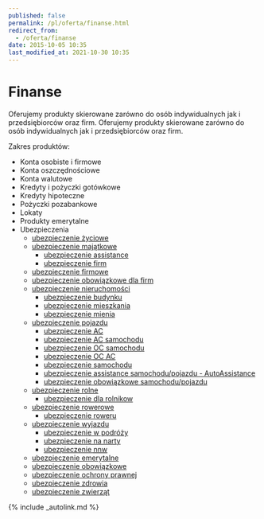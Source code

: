 ```yaml
---
published: false
permalink: /pl/oferta/finanse.html
redirect_from:
  - /oferta/finanse
date: 2015-10-05 10:35
last_modified_at: 2021-10-30 10:35
---
```


# Finanse

Oferujemy produkty skierowane zarówno do osób indywidualnych jak i przedsiębiorców oraz firm.
Oferujemy produkty skierowane zarówno do osób indywidualnych jak i przedsiębiorców oraz firm.

Zakres produktów:

*   Konta osobiste i firmowe
*   Konta oszczędnościowe
*   Konta walutowe
*   Kredyty i pożyczki gotówkowe
*   Kredyty hipoteczne
*   Pożyczki pozabankowe
*   Lokaty
*   Produkty emerytalne
*   Ubezpieczenia
    *   <a title="ubezpieczenie życiowe" href="http://ubezpieczenie-zyciowe.pl/" data-track="{&quot;params&quot;: {&quot;utm_campaign&quot;: &quot;cross-links&quot;}}">ubezpieczenie życiowe</a>
    *   <a title="ubezpieczenie majątkowe" href="http://ubezpieczenie-majatkowe.pl/" data-track="{&quot;params&quot;: {&quot;utm_campaign&quot;: &quot;cross-links&quot;}}">ubezpieczenie majątkowe</a>
        *   <a title="ubezpieczenie assistance" href="http://ubezpieczenie-assistance.pl/" data-track="{&quot;params&quot;: {&quot;utm_campaign&quot;: &quot;cross-links&quot;}}">ubezpieczenie assistance</a>
        *   <a title="ubezpieczenie firm" href="http://ubezpieczenie-firm.pl/" data-track="{&quot;params&quot;: {&quot;utm_campaign&quot;: &quot;cross-links&quot;}}">ubezpieczenie firm</a>
    *   <a title="ubezpieczenie firmowe" href="http://ubezpieczenie-firmowe.pl/" data-track="{&quot;params&quot;: {&quot;utm_campaign&quot;: &quot;cross-links&quot;}}">ubezpieczenie firmowe</a>
    *   <a title="ubezpieczenie obowiązkowe dla firm" href="http://ubezpieczenie-obowiazkowe.pl/" data-track="{&quot;params&quot;: {&quot;utm_campaign&quot;: &quot;cross-links&quot;}}">ubezpieczenie obowiązkowe dla firm</a>
    *   <a title="ubezpieczenie nieruchomości" href="http://ubezpieczenie-nieruchomosci.pl/" data-track="{&quot;params&quot;: {&quot;utm_campaign&quot;: &quot;cross-links&quot;}}">ubezpieczenie nieruchomości</a>
        *   <a title="ubezpieczenie budynku" href="http://ubezpieczenie-budynku.pl/" data-track="{&quot;params&quot;: {&quot;utm_campaign&quot;: &quot;cross-links&quot;}}">ubezpieczenie budynku</a>
        *   <a title="ubezpieczenie mieszkania" href="http://ubezpieczenie-mieszkania.pl/" data-track="{&quot;params&quot;: {&quot;utm_campaign&quot;: &quot;cross-links&quot;}}">ubezpieczenie mieszkania</a>
        *   <a title="ubezpieczenie mienia" href="http://ubezpieczenie-mienia.pl/" data-track="{&quot;params&quot;: {&quot;utm_campaign&quot;: &quot;cross-links&quot;}}">ubezpieczenie mienia</a>
    *   <a title="ubezpieczenie pojazdu" href="http://ubezpieczenie-pojazdu.pl/" data-track="{&quot;params&quot;: {&quot;utm_campaign&quot;: &quot;cross-links&quot;}}">ubezpieczenie pojazdu</a>
        *   <a title="ubezpieczenie AC (AutoCasco)" href="http://ubezpieczenie-ac.pl/" data-track="{&quot;params&quot;: {&quot;utm_campaign&quot;: &quot;cross-links&quot;}}">ubezpieczenie <abbr title="AutoCasco">AC</abbr></a>
        *   <a title="ubezpieczenie AC (AutoCasco) samochodu" href="http://ubezpieczenie-ac-samochodu.pl/" data-track="{&quot;params&quot;: {&quot;utm_campaign&quot;: &quot;cross-links&quot;}}">ubezpieczenie <abbr title="AutoCasco">AC</abbr> samochodu</a>
        *   <a title="ubezpieczenie oc samochodu" href="http://ubezpieczenie-oc-samochodu.pl/" data-track="{&quot;params&quot;: {&quot;utm_campaign&quot;: &quot;cross-links&quot;}}">ubezpieczenie <abbr title="odpowiedzialność cywilna">OC</abbr> samochodu</a>
        *   <a title="ubezpieczenie OC AC" href="http://ubezpieczenie-ocac.pl/" data-track="{&quot;params&quot;: {&quot;utm_campaign&quot;: &quot;cross-links&quot;}}">ubezpieczenie <abbr title="odpowiedzialność cywilna">OC</abbr> <abbr title="AutoCasco">AC</abbr></a>
        *   <a title="ubezpieczenie samochodu" href="http://ubezpieczenie-samochodu.pl/" data-track="{&quot;params&quot;: {&quot;utm_campaign&quot;: &quot;cross-links&quot;}}">ubezpieczenie samochodu</a>
        *   <a title="ubezpieczenie assistance samochodu/pojazdu - AutoAssistance" href="http://ubezpieczenie-assistance.pl/" data-track="{&quot;params&quot;: {&quot;utm_campaign&quot;: &quot;cross-links&quot;}}">ubezpieczenie assistance samochodu/pojazdu - AutoAssistance</a>
        *   <a title="ubezpieczenie obowiązkowe samochodu/pojazdu" href="http://ubezpieczenie-obowiazkowe.pl/" data-track="{&quot;params&quot;: {&quot;utm_campaign&quot;: &quot;cross-links&quot;}}">ubezpieczenie obowiązkowe samochodu/pojazdu</a>
    *   <a title="ubezpieczenie rolne" href="http://ubezpieczenie-rolne.pl/" data-track="{&quot;params&quot;: {&quot;utm_campaign&quot;: &quot;cross-links&quot;}}">ubezpieczenie rolne</a>
        *   <a title="ubezpieczenie dla rolnikow" href="http://ubezpieczenie-dla-rolnikow.pl/" data-track="{&quot;params&quot;: {&quot;utm_campaign&quot;: &quot;cross-links&quot;}}">ubezpieczenie dla rolnikow</a>
    *   <a title="ubezpieczenie rowerowe" href="http://ubezpieczenie-rowerowe.pl/" data-track="{&quot;params&quot;: {&quot;utm_campaign&quot;: &quot;cross-links&quot;}}">ubezpieczenie rowerowe</a>
        *   <a title="ubezpieczenie roweru" href="http://ubezpieczenie-roweru.pl/" data-track="{&quot;params&quot;: {&quot;utm_campaign&quot;: &quot;cross-links&quot;}}">ubezpieczenie roweru</a>
    *   <a title="ubezpieczenie wyjazdu" href="http://ubezpieczenie-wyjazdu.pl/" data-track="{&quot;params&quot;: {&quot;utm_campaign&quot;: &quot;cross-links&quot;}}">ubezpieczenie wyjazdu</a>
        *   <a title="ubezpieczenie w podróży" href="http://ubezpieczenie-w-podrozy.pl/" data-track="{&quot;params&quot;: {&quot;utm_campaign&quot;: &quot;cross-links&quot;}}">ubezpieczenie w podróży</a>
        *   <a title="ubezpieczenie na narty" href="http://ubezpieczenie-na-narty.pl/" data-track="{&quot;params&quot;: {&quot;utm_campaign&quot;: &quot;cross-links&quot;}}">ubezpieczenie na narty</a>
        *   <a title="ubezpieczenie nnw (następstwa nieszczęśliwych wypadków)" href="http://ubezpieczenie-nnw.pl/" data-track="{&quot;params&quot;: {&quot;utm_campaign&quot;: &quot;cross-links&quot;}}">ubezpieczenie <abbr title="następstwa nieszczęśliwych wypadków">nnw</abbr></a>
    *   <a title="ubezpieczenie emerytalne" href="http://ubezpieczenie-emerytalne.pl/" data-track="{&quot;params&quot;: {&quot;utm_campaign&quot;: &quot;cross-links&quot;}}">ubezpieczenie emerytalne</a>
    *   <a title="ubezpieczenie obowiązkowe" href="http://ubezpieczenie-obowiazkowe.pl/" data-track="{&quot;params&quot;: {&quot;utm_campaign&quot;: &quot;cross-links&quot;}}">ubezpieczenie obowiązkowe</a>
    *   <a title="ubezpieczenie ochrony prawnej" href="http://ubezpieczenie-ochrony-prawnej.pl/" data-track="{&quot;params&quot;: {&quot;utm_campaign&quot;: &quot;cross-links&quot;}}">ubezpieczenie ochrony prawnej</a>
    *   <a title="ubezpieczenie zdrowia" href="http://ubezpieczenie-zdrowia.pl/" data-track="{&quot;params&quot;: {&quot;utm_campaign&quot;: &quot;cross-links&quot;}}">ubezpieczenie zdrowia</a>
    *   <a title="ubezpieczenie zwierząt" href="http://ubezpieczenie-zwierzat.pl/" data-track="{&quot;params&quot;: {&quot;utm_campaign&quot;: &quot;cross-links&quot;}}">ubezpieczenie zwierząt</a>

{% include _autolink.md %}
